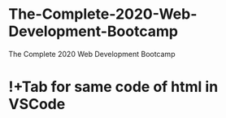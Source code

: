 # The-Complete-2020-Web-Development-Bootcamp
The Complete 2020 Web Development Bootcamp


# !+Tab for same code of html in VSCode